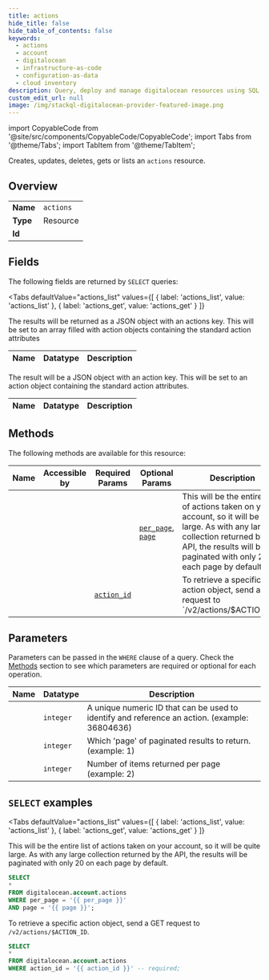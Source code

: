 ```yaml
--- 
title: actions
hide_title: false
hide_table_of_contents: false
keywords:
  - actions
  - account
  - digitalocean
  - infrastructure-as-code
  - configuration-as-data
  - cloud inventory
description: Query, deploy and manage digitalocean resources using SQL
custom_edit_url: null
image: /img/stackql-digitalocean-provider-featured-image.png
---
```


import CopyableCode from '@site/src/components/CopyableCode/CopyableCode';
import Tabs from '@theme/Tabs';
import TabItem from '@theme/TabItem';

Creates, updates, deletes, gets or lists an <code>actions</code> resource.

## Overview
<table><tbody>
<tr><td><b>Name</b></td><td><code>actions</code></td></tr>
<tr><td><b>Type</b></td><td>Resource</td></tr>
<tr><td><b>Id</b></td><td><CopyableCode code="digitalocean.account.actions" /></td></tr>
</tbody></table>

## Fields

The following fields are returned by `SELECT` queries:

<Tabs
    defaultValue="actions_list"
    values={[
        { label: 'actions_list', value: 'actions_list' },
        { label: 'actions_get', value: 'actions_get' }
    ]}
>
<TabItem value="actions_list">

The results will be returned as a JSON object with an actions key.  This will be set to an array filled with action objects containing the standard action attributes

<table>
<thead>
    <tr>
    <th>Name</th>
    <th>Datatype</th>
    <th>Description</th>
    </tr>
</thead>
<tbody>
</tbody>
</table>
</TabItem>
<TabItem value="actions_get">

The result will be a JSON object with an action key.  This will be set to an action object containing the standard action attributes.

<table>
<thead>
    <tr>
    <th>Name</th>
    <th>Datatype</th>
    <th>Description</th>
    </tr>
</thead>
<tbody>
</tbody>
</table>
</TabItem>
</Tabs>

## Methods

The following methods are available for this resource:

<table>
<thead>
    <tr>
    <th>Name</th>
    <th>Accessible by</th>
    <th>Required Params</th>
    <th>Optional Params</th>
    <th>Description</th>
    </tr>
</thead>
<tbody>
<tr>
    <td><a href="#actions_list"><CopyableCode code="actions_list" /></a></td>
    <td><CopyableCode code="select" /></td>
    <td></td>
    <td><a href="#parameter-per_page"><code>per_page</code></a>, <a href="#parameter-page"><code>page</code></a></td>
    <td>This will be the entire list of actions taken on your account, so it will be quite large. As with any large collection returned by the API, the results will be paginated with only 20 on each page by default.</td>
</tr>
<tr>
    <td><a href="#actions_get"><CopyableCode code="actions_get" /></a></td>
    <td><CopyableCode code="select" /></td>
    <td><a href="#parameter-action_id"><code>action_id</code></a></td>
    <td></td>
    <td>To retrieve a specific action object, send a GET request to `/v2/actions/$ACTION_ID`.</td>
</tr>
</tbody>
</table>

## Parameters

Parameters can be passed in the `WHERE` clause of a query. Check the [Methods](#methods) section to see which parameters are required or optional for each operation.

<table>
<thead>
    <tr>
    <th>Name</th>
    <th>Datatype</th>
    <th>Description</th>
    </tr>
</thead>
<tbody>
<tr id="parameter-action_id">
    <td><CopyableCode code="action_id" /></td>
    <td><code>integer</code></td>
    <td>A unique numeric ID that can be used to identify and reference an action. (example: 36804636)</td>
</tr>
<tr id="parameter-page">
    <td><CopyableCode code="page" /></td>
    <td><code>integer</code></td>
    <td>Which 'page' of paginated results to return. (example: 1)</td>
</tr>
<tr id="parameter-per_page">
    <td><CopyableCode code="per_page" /></td>
    <td><code>integer</code></td>
    <td>Number of items returned per page (example: 2)</td>
</tr>
</tbody>
</table>

## `SELECT` examples

<Tabs
    defaultValue="actions_list"
    values={[
        { label: 'actions_list', value: 'actions_list' },
        { label: 'actions_get', value: 'actions_get' }
    ]}
>
<TabItem value="actions_list">

This will be the entire list of actions taken on your account, so it will be quite large. As with any large collection returned by the API, the results will be paginated with only 20 on each page by default.

```sql
SELECT
*
FROM digitalocean.account.actions
WHERE per_page = '{{ per_page }}'
AND page = '{{ page }}';
```
</TabItem>
<TabItem value="actions_get">

To retrieve a specific action object, send a GET request to `/v2/actions/$ACTION_ID`.

```sql
SELECT
*
FROM digitalocean.account.actions
WHERE action_id = '{{ action_id }}' -- required;
```
</TabItem>
</Tabs>
